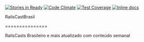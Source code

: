 [![Stories in Ready](https://badge.waffle.io/RubyCastsBrasil/RubyCastsBrasil.png?label=ready&title=Ready)](https://waffle.io/RubyCastsBrasil/RubyCastsBrasil)
[![Code Climate](https://codeclimate.com/github/RubyCastsBrasil/RubyCastsBrasil.png)](https://codeclimate.com/github/RubyCastsBrasil/RubyCastsBrasil)
[![Test Coverage](https://codeclimate.com/github/RubyCastsBrasil/RubyCastsBrasil/coverage.png)](https://codeclimate.com/github/RubyCastsBrasil/RubyCastsBrasil)
[![Inline docs](http://inch-ci.org/github/RubyCastsBrasil/RubyCastsBrasil.png?branch=master)](http://inch-ci.org/github/RubyCastsBrasil/RubyCastsBrasil)

RailsCastBrasil


===============

RailsCasts Brasileiro e mais atualizado com conteúdo semanal
